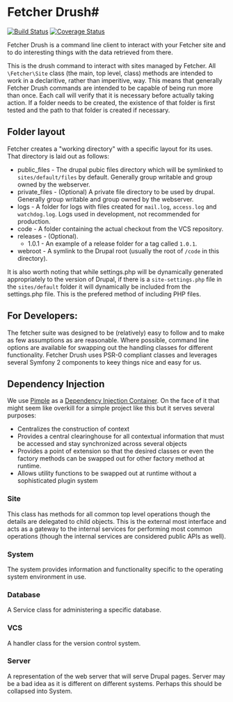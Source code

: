 # Fetcher Drush#

[![Build Status](https://travis-ci.org/tizzo/fetcher.png?branch=7.x-1.x)](https://travis-ci.org/tizzo/fetcher)
[![Coverage Status](https://coveralls.io/repos/tizzo/fetcher/badge.png?branch=7.x-1.x)](https://coveralls.io/r/tizzo/fetcher?branch=7.x-1.x)

Fetcher Drush is a command line client to interact with your Fetcher site and to do interesting things with the data retrieved from there.

This is the drush command to interact with sites managed by Fetcher.  All `\Fetcher\Site` class (the main, top level, class) methods are
intended to work in a declaritive, rather than imperitive, way.  This means that generally Fetcher Drush commands are intended to be capable
of being run more than once.  Each call will verify that it is necessary before actually taking action.  If a folder needs to be created, the
existence of that folder is first tested and the path to that folder is created if necessary.

## Folder layout ##

Fetcher creates a "working directory" with a specific layout for its uses.  That directory is laid 
out as follows:

  - public_files - The drupal pubic files directory which will be symlinked to `sites/default/files` by default.  Generally group writable and group owned by the webserver.
  - private_files - (Optional) A private file directory to be used by drupal.  Generally group writable and group owned by the webserver.
  - logs - A folder for logs with files created for `mail.log`, `access.log` and `watchdog.log`.  Logs used in development, not recommended for production.
  - code - A folder containing the actual checkout from the VCS repository.
  - releases - (Optional).
    - 1.0.1 - An example of a release folder for a tag called `1.0.1`.
  - webroot - A symlink to the Drupal root (usually the root of `/code` in this directory).

It is also worth noting that while settings.php will be dynamically generated appropriately to the version of Drupal, if there is a `site-settings.php` file in the
`sites/default` folder it will dynamically be included from the settings.php file.  This is the prefered method of including PHP files.

## For Developers: ##

The fetcher suite was designed to be (relatively) easy to follow and to make as few assumptions as are reasonable.  Where possible, command line options are available for
swapping out the handling classes for different functionality.  Fetcher Drush uses PSR-0 compliant classes and leverages several Symfony 2 components to keey things nice
and easy for us.

## Dependency Injection ##

We use [Pimple](https://github.com/fabpot/Pimple) as a [Dependency Injection Container](http://fabien.potencier.org/article/12/do-you-need-a-dependency-injection-container).
On the face of it that might seem like overkill for a simple project like this but it serves several purposes:

- Centralizes the construction of context
- Provides a central clearinghouse for all contextual information that must be accessed and stay synchronized across several objects
- Provides a point of extension so that the desired classes or even the factory methods can be swapped out for other factory method at runtime.
- Allows utility functions to be swapped out at runtime without a sophisticated plugin system

### Site ###

This class has methods for all common top level operations though the details are delegated to
child objects.  This is the external most interface and acts as a gateway to the internal services
for performing most common operations (though the internal services are considered public APIs as
well).

### System ###

The system provides information and functionality specific to the operating system environment in use.

### Database ###

A Service class for administering a specific database.

### VCS ###

A handler class for the version control system.

### Server ###

A representation of the web server that will serve Drupal pages.  Server may be a bad idea as it is
different on different systems.  Perhaps this should be collapsed into System.
